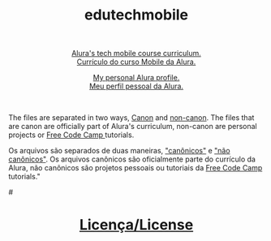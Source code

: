 # <h1 align='center'>edutechmobile</h1>
<br/>
<p align='center'><a href='https://www.alura.com.br/cursos-online-mobile'>Alura's tech mobile course curriculum.
<br/>Currículo do curso Mobile da Alura.</a></p>

<a href='https://cursos.alura.com.br/user/nicolas-brendow-santana'><p align='center'>My personal Alura profile.
<br/>Meu perfil pessoal da Alura.</p></a>

<br/>
<p>
  The files are separated in two ways,</o> <a href='https://en.wikipedia.org/wiki/Canon_(fiction)'>Canon</a> and <a href='https://en.wikipedia.org/wiki/Canon_(fiction)'>non-canon</a>. The files that are canon are officially part of Alura's curriculum, non-canon are personal projects or <a href='https://www.freecodecamp.org/'>Free Code Camp </a>tutorials.
</p>
  Os arquivos são separados de duas maneiras, <a href='https://pt.wikipedia.org/wiki/C%C3%A2none_(fic%C3%A7%C3%A3o)'>"canônicos"</a> e <a href='https://pt.wikipedia.org/wiki/C%C3%A2none_(fic%C3%A7%C3%A3o)'>"não canônicos"</a>. Os arquivos canônicos são oficialmente parte do currículo da Alura, não canônicos são projetos pessoais ou tutoriais da <a href='https://www.freecodecamp.org/'>Free Code Camp</a> tutorials."

#<h1 align='center'>[Licença/License](./LICENSE)</h1>

